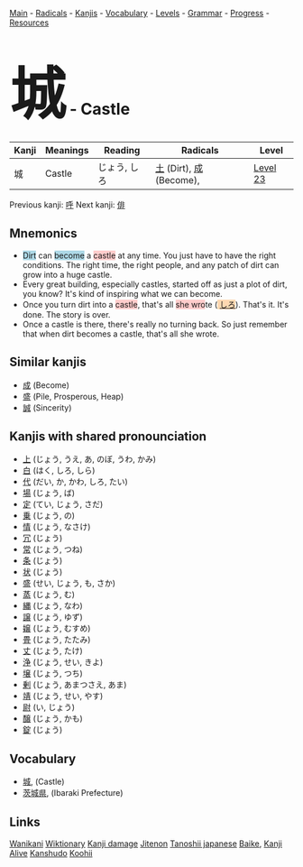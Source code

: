 <style> bigfont {font-size: 100px}</style>
[Main](../README.md) -
[Radicals](../radicals.md) -
[Kanjis](../kanjis.md) -
[Vocabulary](../vocabulary.md) -
[Levels](../levels.md) -
[Grammar](../grammar.md) - 
[Progress](../progress.md) -
[Resources](../resources.md)
# <bigfont> 城</bigfont> - Castle 

| Kanji | Meanings | Reading | Radicals | Level |
| --- | --- | --- | --- | --- |
| 城 | Castle | じょう, しろ | [土](../radicals/土.md) (Dirt), [成](../radicals/成.md) (Become),  | [Level 23](../levels/wk_level23.md) |

Previous kanji: [呼](呼.md) Next kanji: [俳](俳.md) 

## Mnemonics
 * <span style="background-color:#ADD8E6"> Dirt</span> can <span style="background-color:#ADD8E6"> become</span> a <span style="background-color:#ffcccb"> castle</span> at any time. You just have to have the right conditions. The right time, the right people, and any patch of dirt can grow into a huge castle.
* Every great building, especially castles, started off as just a plot of dirt, you know? It's kind of inspiring what we can become.
* Once you turn dirt into a <span style="background-color:#ffcccb"> castle</span>, that's all <span style="background-color:#ffcccb"> she wro</span>te (<span style="background-color:#fed8b1"> [しろ](https://jisho.org/search/しろ)</span>). That's it. It's done. The story is over.
* Once a castle is there, there's really no turning back. So just remember that when dirt becomes a castle, that's all she wrote.


## Similar kanjis
 * [成](成.md) (Become)
* [盛](盛.md) (Pile, Prosperous, Heap)
* [誠](誠.md) (Sincerity)



## Kanjis with shared pronounciation
 * [上](上.md) (じょう, うえ, あ, のぼ, うわ, かみ)
* [白](白.md) (はく, しろ, しら)
* [代](代.md) (だい, か, かわ, しろ, たい)
* [場](場.md) (じょう, ば)
* [定](定.md) (てい, じょう, さだ)
* [乗](乗.md) (じょう, の)
* [情](情.md) (じょう, なさけ)
* [冗](冗.md) (じょう)
* [常](常.md) (じょう, つね)
* [条](条.md) (じょう)
* [状](状.md) (じょう)
* [盛](盛.md) (せい, じょう, も, さか)
* [蒸](蒸.md) (じょう, む)
* [縄](縄.md) (じょう, なわ)
* [譲](譲.md) (じょう, ゆず)
* [嬢](嬢.md) (じょう, むすめ)
* [畳](畳.md) (じょう, たたみ)
* [丈](丈.md) (じょう, たけ)
* [浄](浄.md) (じょう, せい, きよ)
* [壌](壌.md) (じょう, つち)
* [剰](剰.md) (じょう, あまつさえ, あま)
* [靖](靖.md) (じょう, せい, やす)
* [尉](尉.md) (い, じょう)
* [醸](醸.md) (じょう, かも)
* [錠](錠.md) (じょう)



## Vocabulary
 * [城](../vocabulary/城.md), (Castle)
* [茨城県](../vocabulary/城.md), (Ibaraki Prefecture)




## Links 


[Wanikani](https://www.wanikani.com/kanji/城)
[Wiktionary](https://en.wiktionary.org/wiki/城)
[Kanji damage](http://www.kanjidamage.com/kanji/search?utf8=✓&q=城)
[Jitenon](https://jitenon.com/kanji/城)
[Tanoshii japanese](https://www.tanoshiijapanese.com/dictionary/kanji.cfm?k=城)
[Baike](https://baike.baidu.com/item/城),
[Kanji Alive](https://app.kanjialive.com/城)
[Kanshudo](https://www.kanshudo.com/searchmn?q=城)
[Koohii](https://kanji.koohii.com/study/kanji/城)
